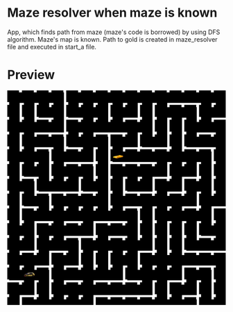 # Maze resolver when maze is known
App, which finds path from maze (maze's code is borrowed) by using DFS algorithm. Maze's map is known. Path to gold is created in maze_resolver file and executed in start_a file.

# Preview
![maze picture](https://github.com/Jolka-JoJo/maze_resolver_maze_known/blob/main/maze.jpg)
